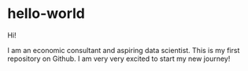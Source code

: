 # hello-world

Hi!

I am an economic consultant and aspiring data scientist. 
This is my first repository on Github. 
I am very very excited to start my new journey!
